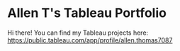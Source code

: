 # Allen T's Tableau Portfolio
Hi there! You can find my Tableau projects here: https://public.tableau.com/app/profile/allen.thomas7087
